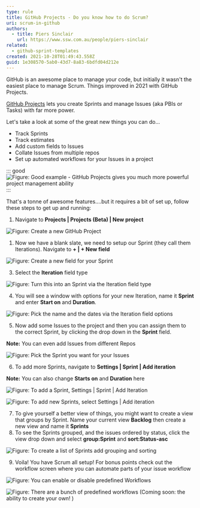 ```yaml
---
type: rule
title: GitHub Projects - Do you know how to do Scrum?
uri: scrum-in-github
authors:
  - title: Piers Sinclair
    url: https://www.ssw.com.au/people/piers-sinclair
related:
  - github-sprint-templates
created: 2021-10-28T01:49:43.558Z
guid: 1e308570-5ab0-43d7-8a83-6bdfd04d212e
---
```

GitHub is an awesome place to manage your code, but initially it wasn't the easiest place to manage Scrum.  Things improved in 2021 with GitHub Projects. 

[GitHub Projects](https://docs.github.com/en/issues/trying-out-the-new-projects-experience/about-projects) lets you create Sprints and manage Issues (aka PBIs or Tasks) with far more power. 

Let's take a look at some of the great new things you can do...

<!--endintro-->

* Track Sprints
* Track estimates
* Add custom fields to Issues
* Collate Issues from multiple repos
* Set up automated workflows for your Issues in a project

::: good
![Figure: Good example - GitHub Projects gives you much more powerful project management ability](githubscrumworkflowimproved.png)
:::

That's a tonne of awesome features....but it requires a bit of set up, follow these steps to get up and running:

1. Navigate to **Projects | Projects (Beta) | New project**

![Figure: Create a new GitHub Project](newbetaproject.png)

1. Now we have a blank slate, we need to setup our Sprint (they call them Iterations). Navigate to **+ | + New field**

![Figure: Create a new field for your Sprint](newfield.png)

3. Select the **Iteration** field type

![Figure: Turn this into an Sprint via the Iteration field type](selectiteration.png)

4. You will see a window with options for your new Iteration, name it **Sprint** and enter **Start on** and **Duration**.

![Figure: Pick the name and the dates via the Iteration field options](iterationoptions.png)

5. Now add some Issues to the project and then you can assign them to the correct Sprint, by clicking the drop down in the **Sprint** field.

**Note:** You can even add Issues from different Repos

![Figure: Pick the Sprint you want for your Issues](assignpbitodropdown.png)

6. To add more Sprints, navigate to **Settings | Sprint | Add iteration**

**Note:** You can also change **Starts on** and **Duration** here

![Figure: To add a Sprint, Settings | Sprint | Add Iteration](settingsnav.png)

![Figure: To add new Sprints, select Settings | Add iteration](additerations.png)

7. To give yourself a better view of things, you might want to create a view that groups by Sprint. Name your current view **Backlog** then create a new view and name it **Sprints**
8. To see the Sprints grouped, and the issues ordered by status, click the view drop down and select **group:Sprint** and **sort:Status-asc** 

![Figure: To create a list of Sprints add grouping and sorting](groupandsort.png)

9. Voila! You have Scrum all setup! For bonus points check out the workflow screen where you can automate parts of your issue workflow

![Figure: You can enable or disable predefined Workflows](workflownav.png)

![Figure: There are a bunch of predefined workflows (Coming soon: the ability to create your own! )](workflows.png)

